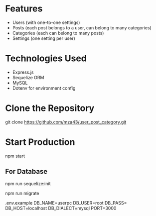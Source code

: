 # Features

- Users (with one-to-one settings)
- Posts (each post belongs to a user, can belong to many categories)
- Categories (each can belong to many posts)
- Settings (one setting per user)

# Technologies Used

- Express.js
- Sequelize ORM
- MySQL
- Dotenv for environment config

# Clone the Repository
git clone https://github.com/mza43/user_post_category.git

# Start Production
npm start

## For Database
npm run sequelize:init   

npm run migrate


.env.example
DB_NAME=userpc
DB_USER=root
DB_PASS=
DB_HOST=localhost
DB_DIALECT=mysql
PORT=3000
